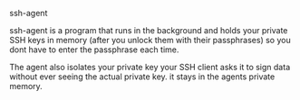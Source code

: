 ssh-agent

ssh-agent is a program that runs in the background and holds your private SSH keys in memory (after you unlock them with their passphrases)
so you dont have to enter the passphrase each time.

The agent also isolates your private key your SSH client asks it to sign data without ever seeing the actual private key.
it stays in the agents private memory.



